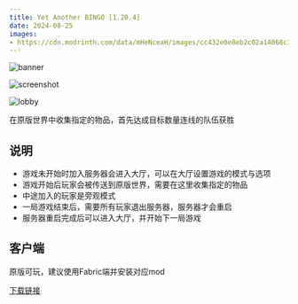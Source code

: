 ```yaml
---
title: Yet Another BINGO [1.20.4]
date: 2024-08-25
images:
- https://cdn.modrinth.com/data/mHeNceaH/images/cc432e0e8eb2c02a14068c1700bbc35bb2408ca2.png
---
```


![banner](https://wsrv.nl/?url=https%3A%2F%2Fgitlab.com%2Fhorrific-tweaks%2Fbingo%2F-%2Fraw%2Fmain%2Fdocs%2Fbanner-with-card.png&n=-1)

![screenshot](https://cdn.modrinth.com/data/mHeNceaH/images/cc432e0e8eb2c02a14068c1700bbc35bb2408ca2.png)

![lobby](https://cdn.modrinth.com/data/mHeNceaH/images/b1853612e6f4416b4d983bf670a00c30cdb8db15.png)

在原版世界中收集指定的物品，首先达成目标数量连线的队伍获胜

## 说明

* 游戏未开始时加入服务器会进入大厅，可以在大厅设置游戏的模式与选项
* 游戏开始后玩家会被传送到原版世界，需要在这里收集指定的物品
* 中途加入的玩家是旁观模式
* 一局游戏结束后，需要所有玩家退出服务器，服务器才会重启
* 服务器重启完成后可以进入大厅，并开始下一局游戏

## 客户端

原版可玩，建议使用Fabric端并安装对应mod

[下载链接](https://modrinth.com/mod/yet-another-minecraft-bingo)